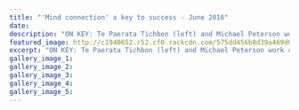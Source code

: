 ```yaml
---
title: "'Mind connection' a key to success - June 2016"
date: 
description: "ON KEY: Te Paerata Tichbon (left) and Michael Peterson work closely together as Why Vibrations; band winners of Whanganui's Smokefreerockquest, Wanganui Chronicle article on 13/6/16..."
featured_image: http://c1940652.r52.cf0.rackcdn.com/575dd456b8d39a469d002ca4/Band-winners-Te-Paerata-Tichbon--Michael-Peterson.jpg
excerpt: "ON KEY: Te Paerata Tichbon (left) and Michael Peterson work closely together as Why Vibrations; band winners of Whanganui's Smokefreerockquest."
gallery_image_1: 
gallery_image_2: 
gallery_image_3: 
gallery_image_4: 
gallery_image_5: 
---
```

